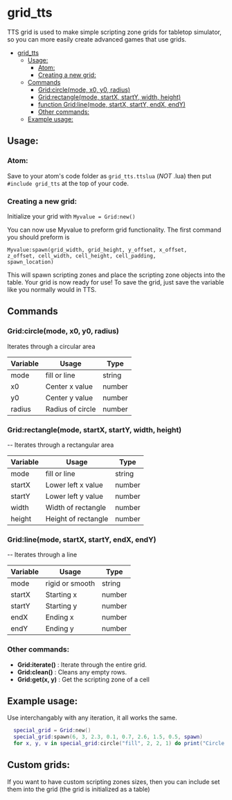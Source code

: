 # grid_tts
TTS grid is used to make simple scripting zone grids for tabletop simulator, so you can more easily create advanced games that use grids.

- [grid_tts](#grid-tts)
  * [Usage:](#usage-)
    + [Atom:](#atom-)
    + [Creating a new grid:](#creating-a-new-grid-)
  * [Commands](#commands)
    + [Grid:circle(mode, x0, y0, radius)](#grid-circle-mode--x0--y0--radius-)
    + [Grid:rectangle(mode, startX, startY, width, height)](#grid-rectangle-mode--startx--starty--width--height-)
    + [function Grid:line(mode, startX, startY, endX, endY)](#function-grid-line-mode--startx--starty--endx--endy-)
    + [Other commands:](#other-commands-)
  * [Example usage:](#example-usage-)
  
## Usage:

### Atom:
Save to your atom's code folder as <code>grid_tts.ttslua</code> (*NOT* .lua)
then put <code>#include grid_tts</code> at the top of your code.

### Creating a new grid:
Initialize your grid with
<code>Myvalue = Grid:new()</code>
  
You can now use Myvalue to preform grid functionality. The first command you should preform is

<code>Myvalue:spawn(grid_width, grid_height, y_offset, x_offset, z_offset, cell_width, cell_height, cell_padding, spawn_location)</code>

This will spawn scripting zones and place the scripting zone objects into the table. Your grid is now ready for use! To save the grid, just save the variable like you normally would in TTS.

## Commands

### Grid:circle(mode, x0, y0, radius)
Iterates through a circular area

| Variable | Usage            | Type   |
|----------|------------------|--------|
| mode     | fill or line     | string |
| x0       | Center x value   | number |
| y0       | Center y value   | number |
| radius   | Radius of circle | number |

### Grid:rectangle(mode, startX, startY, width, height)
-- Iterates through a rectangular area

| Variable | Usage               | Type   |
|----------|---------------------|--------|
| mode     | fill or line        | string |
| startX   | Lower left x value  | number |
| startY   | Lower left y value  | number |
| width    | Width of rectangle  | number |
| height   | Height of rectangle | number |

### Grid:line(mode, startX, startY, endX, endY)
-- Iterates through a line

| Variable | Usage           | Type   |
|----------|-----------------|--------|
| mode     | rigid or smooth | string |
| startX   | Starting x      | number |
| startY   | Starting y      | number |
| endX     | Ending x        | number |
| endY     | Ending y        | number |

### Other commands:
* **Grid:iterate()** : Iterate through the entire grid.
* **Grid:clean()** : Cleans any empty rows.
* **Grid:get(x, y)** : Get the scripting zone of a cell

## Example usage:
Use interchangably with any iteration, it all works the same.
```lua
  special_grid = Grid:new()
  special_grid:spawn(6, 3, 2.3, 0.1, 0.7, 2.6, 1.5, 0.5, spawn)
  for x, y, v in special_grid:circle("fill", 2, 2, 1) do print("Circle: ", x, ",", y, " ", v) end
```
## Custom grids:
If you want to have custom scripting zones sizes, then you can include set them into the grid (the grid is initialized as a table)
